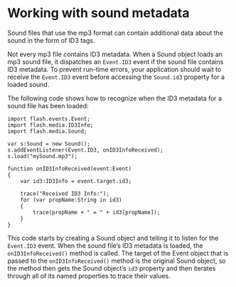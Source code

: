 # Working with sound metadata

<div>

Sound files that use the mp3 format can contain additional data about the sound
in the form of ID3 tags.

Not every mp3 file contains ID3 metadata. When a Sound object loads an mp3 sound
file, it dispatches an `Event.ID3` event if the sound file contains ID3
metadata. To prevent run-time errors, your application should wait to receive
the `Event.ID3` event before accessing the `Sound.id3` property for a loaded
sound.

The following code shows how to recognize when the ID3 metadata for a sound file
has been loaded:

    import flash.events.Event;
    import flash.media.ID3Info;
    import flash.media.Sound;

    var s:Sound = new Sound();
    s.addEventListener(Event.ID3, onID3InfoReceived);
    s.load("mySound.mp3");

    function onID3InfoReceived(event:Event)
    {
    	var id3:ID3Info = event.target.id3;

    	trace("Received ID3 Info:");
    	for (var propName:String in id3)
    	{
    		trace(propName + " = " + id3[propName]);
    	}
    }

This code starts by creating a Sound object and telling it to listen for the
`Event.ID3` event. When the sound file’s ID3 metadata is loaded, the
`onID3InfoReceived()` method is called. The target of the Event object that is
passed to the `onID3InfoReceived()` method is the original Sound object, so the
method then gets the Sound object’s `id3` property and then iterates through all
of its named properties to trace their values.

</div>

<div>

<div>

</div>

</div>
